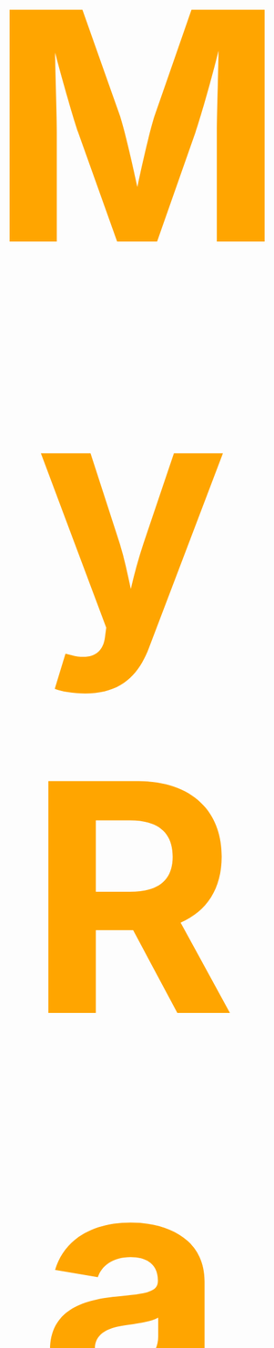 
<span style="color:orange; font-size:20em;">
    <h1 align="center">
        <br>
            My Radar
        <br>
    </h1>
</span>

<img src="img/preview.gif">

## Subject:

* My_radar is a simulation of a fly map where planes have: 
    * a depature position.
    * a end position.
    * a speed.
    * a time of spawn.
* there is towers on the map where when planes are in one of those tower the planes can't colides
* planes are distruct when they:
    * when they inter collide.
    * when they arrived at there end position.
* all the information of the plane and towers are in a txt file (there is already test file in the scripts directory)
* the green rectangle that you can see on the preview is an opstimisation method to manage a lot of entity collision by cut the screen in different part to compare less planes with each other

## How To Use

To clone and run this application, you'll need [Git](https://git-scm.com) and [CSFML](https://terminalroot.com/install-csfml-sfml-for-c-language/). Next you can execute these commands to test the project.
```bash
#clone this repository
gitclone git@github.com:tekClovis/My_radar.git My_radar

#go in the repository
cd My_radar

#compil the project
make

#execute the binary you can use "-h" flag for more use information
./my_radar [path]
```
you can create your own scripts with the generator.py whith these command
```bash
python3 generator.py -p (numb of plane) -t (number of tower)
#for more option use the -h flag like that
python3 generator.py -h
```
